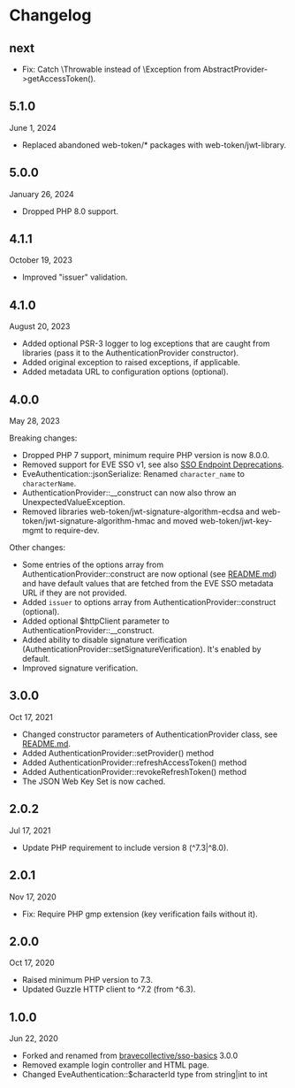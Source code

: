 # Changelog

## next

- Fix: Catch \Throwable instead of \Exception from AbstractProvider->getAccessToken().

## 5.1.0

June 1, 2024

- Replaced abandoned web-token/* packages with web-token/jwt-library.

## 5.0.0

January 26, 2024

- Dropped PHP 8.0 support.

## 4.1.1

October 19, 2023

- Improved "issuer" validation.

## 4.1.0

August 20, 2023

- Added optional PSR-3 logger to log exceptions that are caught from libraries (pass it to the 
  AuthenticationProvider constructor).
- Added original exception to raised exceptions, if applicable.
- Added metadata URL to configuration options (optional).

## 4.0.0

May 28, 2023

Breaking changes:

- Dropped PHP 7 support, minimum require PHP version is now 8.0.0.
- Removed support for EVE SSO v1, see also
  [SSO Endpoint Deprecations](https://developers.eveonline.com/blog/article/sso-endpoint-deprecations-2).
- EveAuthentication::jsonSerialize: Renamed `character_name` to `characterName`.
- AuthenticationProvider::__construct can now also throw an UnexpectedValueException.
- Removed libraries web-token/jwt-signature-algorithm-ecdsa and web-token/jwt-signature-algorithm-hmac and moved
  web-token/jwt-key-mgmt to require-dev.

Other changes:

- Some entries of the options array from AuthenticationProvider::construct are now optional (see 
  [README.md](README.md)) and have default values that are fetched from the EVE SSO metadata URL if they are 
  not provided.
- Added `issuer` to options array from AuthenticationProvider::construct (optional).
- Added optional $httpClient parameter to AuthenticationProvider::__construct.
- Added ability to disable signature verification (AuthenticationProvider::setSignatureVerification). It's 
  enabled by default.
- Improved signature verification.

## 3.0.0

Oct 17, 2021

- Changed constructor parameters of AuthenticationProvider class, see [README.md](README.md).
- Added AuthenticationProvider::setProvider() method
- Added AuthenticationProvider::refreshAccessToken() method
- Added AuthenticationProvider::revokeRefreshToken() method
- The JSON Web Key Set is now cached.

## 2.0.2

Jul 17, 2021

- Update PHP requirement to include version 8 (^7.3|^8.0).

## 2.0.1

Nov 17, 2020

- Fix: Require PHP gmp extension (key verification fails without it).

## 2.0.0

Oct 17, 2020

- Raised minimum PHP version to 7.3.
- Updated Guzzle HTTP client to ^7.2 (from ^6.3).

## 1.0.0

Jun 22, 2020

- Forked and renamed from [bravecollective/sso-basics](https://github.com/bravecollective/sso-basics) 3.0.0
- Removed example login controller and HTML page.
- Changed EveAuthentication::$characterId type from string|int to int
